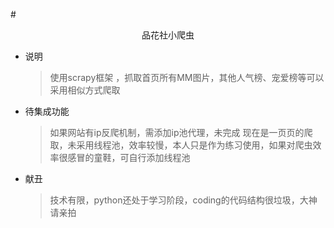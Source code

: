 #<center>品花社小爬虫</center>

*	说明
	>使用scrapy框架 ，抓取首页所有MM图片，其他人气榜、宠爱榜等可以采用相似方式爬取
*	待集成功能
	>如果网站有ip反爬机制，需添加ip池代理，未完成
	>现在是一页页的爬取，未采用线程池，效率较慢，本人只是作为练习使用，如果对爬虫效率很感冒的童鞋，可自行添加线程池


*	献丑
	>技术有限，python还处于学习阶段，coding的代码结构很垃圾，大神请亲拍